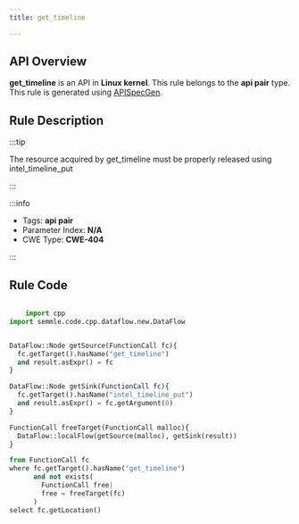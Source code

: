 ```yaml
---
title: get_timeline

---
```



## API Overview
**get_timeline** is an API in **Linux kernel**. This rule belongs to the **api pair** type. This rule is generated using [APISpecGen](../../tools/APISpecGen).
## Rule Description

:::tip

The resource acquired by get_timeline must be properly released using intel_timeline_put

:::

:::info

- Tags: **api pair**
- Parameter Index: **N/A**
- CWE Type: **CWE-404**

:::

## Rule Code
```python

    import cpp
import semmle.code.cpp.dataflow.new.DataFlow


DataFlow::Node getSource(FunctionCall fc){
  fc.getTarget().hasName("get_timeline")
  and result.asExpr() = fc
}

DataFlow::Node getSink(FunctionCall fc){
  fc.getTarget().hasName("intel_timeline_put")
  and result.asExpr() = fc.getArgument(0)
}

FunctionCall freeTarget(FunctionCall malloc){
  DataFlow::localFlow(getSource(malloc), getSink(result))
}

from FunctionCall fc
where fc.getTarget().hasName("get_timeline")
      and not exists(
        FunctionCall free| 
        free = freeTarget(fc)
      )
select fc.getLocation()

    
```